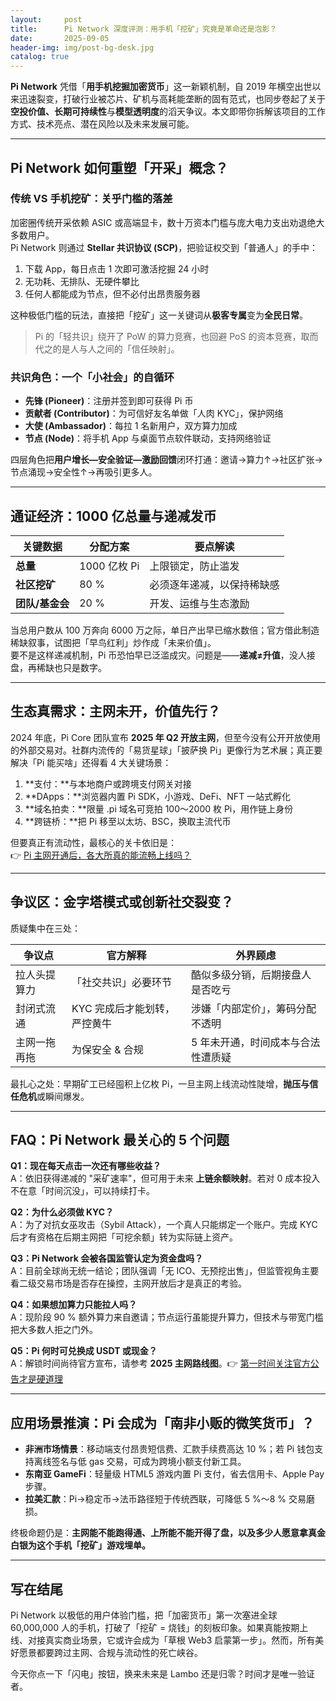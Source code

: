 ```yaml
---
layout:     post
title:      Pi Network 深度评测：用手机「挖矿」究竟是革命还是泡影？
date:       2025-09-05
header-img: img/post-bg-desk.jpg
catalog: true
---
```


**Pi Network** 凭借「**用手机挖掘加密货币**」这一新颖机制，自 2019 年横空出世以来迅速裂变，打破行业被芯片、矿机与高耗能垄断的固有范式，也同步卷起了关于**空投价值、长期可持续性**与**模型透明度**的滔天争议。本文即带你拆解该项目的工作方式、技术亮点、潜在风险以及未来发展可能。

---

## Pi Network 如何重塑「开采」概念？

### 传统 VS 手机挖矿：关乎门槛的落差

加密圈传统开采依赖 ASIC 或高端显卡，数十万资本门槛与庞大电力支出劝退绝大多数用户。  
Pi Network 则通过 **Stellar 共识协议 (SCP)**，把验证权交到「普通人」的手中：

1. 下载 App，每日点击 1 次即可激活挖掘 24 小时
2. 无功耗、无排队、无硬件攀比
3. 任何人都能成为节点，但不必付出昂贵服务器

这种极低门槛的玩法，直接把「挖矿」这一关键词从**极客专属**变为**全民日常**。

> Pi 的「轻共识」绕开了 PoW 的算力竞赛，也回避 PoS 的资本竞赛，取而代之的是人与人之间的「信任映射」。

### 共识角色：一个「小社会」的自循环

- **先锋 (Pioneer)**：注册并签到即可获得 Pi 币
- **贡献者 (Contributor)**：为可信好友名单做「人肉 KYC」，保护网络
- **大使 (Ambassador)**：每拉 1 名新用户，双方算力加成
- **节点 (Node)**：将手机 App 与桌面节点软件联动，支持网络验证

四层角色把**用户增长—安全验证—激励回馈**闭环打通：邀请→算力↑→社区扩张→节点涌现→安全性↑→再吸引更多人。

---

## 通证经济：1000 亿总量与递减发币

| 关键数据 | 分配方案 | 要点解读 |
| --- | --- | --- |
| **总量** | 1000 亿枚 Pi | 上限锁定，防止滥发 |
| **社区挖矿** | 80 % | 必须逐年递减，以保持稀缺感 |
| **团队/基金会** | 20 % | 开发、运维与生态激励 |

当总用户数从 100 万奔向 6000 万之际，单日产出早已缩水数倍；官方借此制造稀缺叙事，试图把「早鸟红利」炒作成「未来价值」。  
要不是这样递减机制，Pi 币恐怕早已泛滥成灾。问题是——**递减≠升值**，没人接盘，再稀缺也只是数字。

---

## 生态真需求：主网未开，价值先行？

2024 年底，Pi Core 团队宣布 **2025 年 Q2 开放主网**，但至今没有公开开放使用的外部交易对。社群内流传的「易货星球」「披萨换 Pi」更像行为艺术展；真正要解决「Pi 能买啥」还得看 4 大关键场景：

1. **支付：**与本地商户或跨境支付网关对接  
2. **DApps：**浏览器内置 Pi SDK，小游戏、DeFi、NFT 一站式孵化  
3. **域名拍卖：**限量 .pi 域名可竞拍 100～2000 枚 Pi，用作链上身份  
4. **跨链桥：**把 Pi 移至以太坊、BSC，换取主流代币  

但要真正有流动性，最核心的关卡依旧是：  
👉 [Pi 主网开通后，各大所真的能流畅上线吗？](https://okxdog.com/)

---

## 争议区：金字塔模式或创新社交裂变？

质疑集中在三处：

| 争议点 | 官方解释 | 外界顾虑 |
| --- | --- | --- |
| 拉人头提算力 | 「社交共识」必要环节 | 酷似多级分销，后期接盘人是否吃亏 |
| 封闭式流通 | KYC 完成后才能划转，严控黄牛 | 涉嫌「内部定价」，筹码分配不透明 |
| 主网一拖再拖 | 为保安全 & 合规 | 5 年未开通，时间成本与合法性遭质疑 |

最扎心之处：早期矿工已经囤积上亿枚 Pi，一旦主网上线流动性陡增，**抛压与信任危机**或瞬间爆发。

---

## FAQ：Pi Network 最关心的 5 个问题

**Q1：现在每天点击一次还有哪些收益？**  
A：依旧获得递减的 "采矿速率"，但可用于未来 **上链余额映射**。若对 0 成本投入不在意「时间沉没」，可以持续打卡。

**Q2：为什么必须做 KYC？**  
A：为了对抗女巫攻击（Sybil Attack），一个真人只能绑定一个账户。完成 KYC 后才有资格在后期主网把「可挖余额」转为实际链上资产。

**Q3：Pi Network 会被各国监管认定为资金盘吗？**  
A：目前全球尚无统一结论；团队强调「无 ICO、无预挖出售」，但监管视角主要看二级交易市场是否存在操控，主网开放后才是真正的考验。

**Q4：如果想加算力只能拉人吗？**  
A：现阶段 90 % 额外算力来自邀请；节点运行虽能提升算力，但技术与带宽门槛把大多数人拒之门外。

**Q5：Pi 何时可兑换成 USDT 或现金？**  
A：解锁时间尚待官方宣布，请参考 **2025 主网路线图**。👉 [第一时间关注官方公告才是硬道理](https://okxdog.com/)

---

## 应用场景推演：Pi 会成为「南非小贩的微笑货币」？

- **非洲市场情景**：移动端支付昂贵短信费、汇款手续费高达 10 %；若 Pi 钱包支持离线签名与低 gas 交易，可成为跨境小额支付新工具。  
- **东南亚 GameFi**：轻量级 HTML5 游戏内置 Pi 支付，省去信用卡、Apple Pay 步骤。  
- **拉美汇款**：Pi→稳定币→法币路径短于传统西联，可降低 5 %～8 % 交易磨损。

终极命题仍是：**主网能不能跑得通、上所能不能开得了盘，以及多少人愿意拿真金白银为这个手机「挖矿」游戏埋单。**

---

## 写在结尾

Pi Network 以极低的用户体验门槛，把「加密货币」第一次塞进全球 60,000,000 人的手机，打破了「挖矿 = 烧钱」的刻板印象。如果真能按期上线、对接真实商业场景，它或许会成为「草根 Web3 启蒙第一步」。然而，所有美好愿景都要跨过主网、合规与流动性的死亡峡谷。

今天你点一下「闪电」按钮，换来未来是 Lambo 还是归零？时间才是唯一验证者。